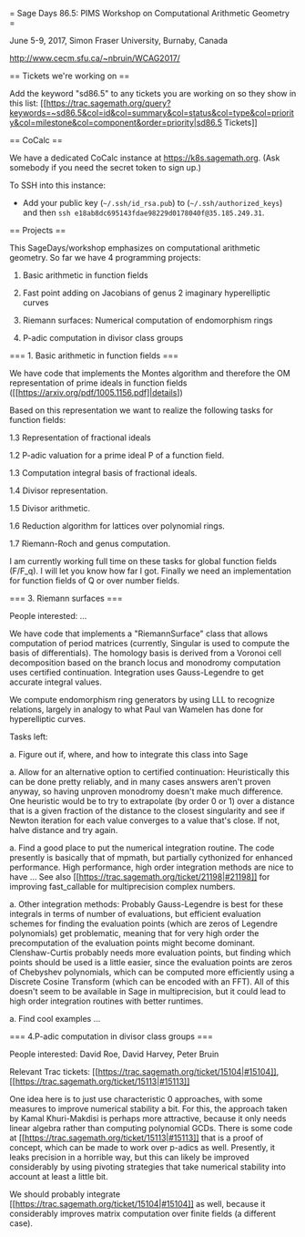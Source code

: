 = Sage Days 86.5: PIMS Workshop on Computational Arithmetic Geometry =

June 5-9, 2017, Simon Fraser University, Burnaby, Canada

http://www.cecm.sfu.ca/~nbruin/WCAG2017/

== Tickets we're working on ==

Add the keyword "sd86.5" to any tickets you are working on so they show in this list: [[https://trac.sagemath.org/query?keywords=~sd86.5&col=id&col=summary&col=status&col=type&col=priority&col=milestone&col=component&order=priority|sd86.5 Tickets]]

== CoCalc ==

We have a dedicated CoCalc instance at https://k8s.sagemath.org. (Ask somebody if you need the secret token to sign up.)

To SSH into this instance:
* Add your public key (`~/.ssh/id_rsa.pub`) to (`~/.ssh/authorized_keys`) and then `ssh e18ab8dc695143fdae98229d0178040f@35.185.249.31`.

== Projects ==

This SageDays/workshop emphasizes on computational arithmetic geometry. So far we have 4 programming projects:

1. Basic arithmetic in function fields

2. Fast point adding on Jacobians of genus 2 imaginary hyperelliptic curves

3. Riemann surfaces: Numerical computation of endomorphism rings

4. P-adic computation in divisor class groups

=== 1. Basic arithmetic in function fields ===

We have code that implements the Montes algorithm and therefore the OM representation of prime ideals in function fields ([[https://arxiv.org/pdf/1005.1156.pdf]|details])

Based on this representation we want to realize the following tasks for function fields:

1.3 Representation of fractional ideals

1.2 P-adic valuation for a prime ideal P of a function field.

1.3 Computation integral basis of fractional ideals.

1.4 Divisor representation.

1.5 Divisor arithmetic.

1.6 Reduction algorithm for lattices over polynomial rings.

1.7 Riemann-Roch and genus computation. 

I am currently working full time on these tasks for global function fields (F/F_q). I will let you know how far I got. Finally we need an implementation for function fields of Q or over number fields.

=== 3. Riemann surfaces ===

People interested: ...

We have code that implements a "RiemannSurface" class that allows computation of period matrices (currently, Singular is used to compute the basis of differentials). The homology basis is derived from a Voronoi cell decomposition based on the branch locus and monodromy computation uses certified continuation. Integration uses Gauss-Legendre to get accurate integral values.

We compute endomorphism ring generators by using LLL to recognize relations, largely in analogy to what Paul van Wamelen has done for hyperelliptic curves.

Tasks left:

 a. Figure out if, where, and how to integrate this class into Sage

 a. Allow for an alternative option to certified continuation: Heuristically this can be done pretty reliably, and in many cases answers aren't proven anyway, so having unproven monodromy doesn't make much difference. One heuristic would be to try to extrapolate (by order 0 or 1) over a distance that is a given fraction of the distance to the closest singularity and see if Newton iteration for each value converges to a value that's close. If not, halve distance and try again.

 a. Find a good place to put the numerical integration routine. The code presently is basically that of mpmath, but partially cythonized for enhanced performance. High performance, high order integration methods are nice to have ... See also [[https://trac.sagemath.org/ticket/21198|#21198]] for improving fast_callable for multiprecision complex numbers.

 a. Other integration methods: Probably Gauss-Legendre is best for these integrals in terms of number of evaluations, but efficient evaluation schemes for finding the evaluation points (which are zeros of Legendre polynomials) get problematic, meaning that for very high order the precomputation of the evaluation points might become dominant. Clenshaw-Curtis probably needs more evaluation points, but finding which points should be used is a little easier, since the evaluation points are zeros of Chebyshev polynomials, which can be computed more efficiently using a Discrete Cosine Transform (which can be encoded with an FFT). All of this doesn't seem to be available in Sage in multiprecision, but it could lead to high order integration routines with better runtimes.

 a. Find cool examples ...

=== 4.P-adic computation in divisor class groups ===

People interested: David Roe, David Harvey, Peter Bruin

Relevant Trac tickets: [[https://trac.sagemath.org/ticket/15104|#15104]], [[https://trac.sagemath.org/ticket/15113|#15113]]

One idea here is to just use characteristic 0 approaches, with some measures to improve numerical stability a bit. For this, the approach taken by Kamal Khuri-Makdisi is perhaps more attractive, because it only needs linear algebra rather than computing polynomial GCDs. There is some code at [[https://trac.sagemath.org/ticket/15113|#15113]] that is a proof of concept, which can be made to work over p-adics as well. Presently, it leaks precision in a horrible way, but this can likely be improved considerably by using pivoting strategies that take numerical stability into account at least a little bit.

We should probably integrate [[https://trac.sagemath.org/ticket/15104|#15104]] as well, because it considerably improves matrix computation over finite fields (a different case).
